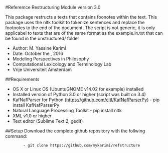 #Referemce Restructuring Module version 3.0

This package restructs a texts that contains foonotes within the text. This package uses the nltk toolkit to tokenize sentences and replace the footnotes to the end of the document. The script is not generic, it is only applicabel to texts that are of the same format as the example.in.txt that can be found in the unstructured/ folder

- Author: M. Yassine Karimi
- Date: October the , 2016
- Modeling Perspectives in Philosophy
- Computational Lexicology and Terminology Lab
- Vrije Universiteit Amsterdam

##Requirements
- OS X or Linux OS (UbuntuGNOME v14.02 for example) installed
- Installed version of Python 3.0 or higher (script was built on 3.4)
- KafNafParser for Python (https://github.com/cltl/KafNafParserPy)
                        - pip install KafNafParserPy
- Natural Language Processing Toolkit
                        - pip install nltk
- XML v1.0 or higher
- Text editor (Sublime Text 2, gedit)


##Setup
Download the complete github repository with the follwing command:

            - git clone https://github.com/mykarimi/refstructure
